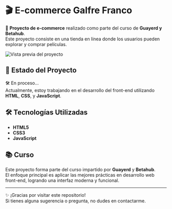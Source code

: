 # 🎬 E-commerce Galfre Franco

🛒 **Proyecto de e-commerce** realizado como parte del curso de **Guayerd y Betahub**.  
Este proyecto consiste en una tienda en línea donde los usuarios pueden explorar y comprar películas.

![Vista previa del proyecto](https://imgur.com/PuSI3wD)

## 🚧 Estado del Proyecto

🛠️ En proceso...  
Actualmente, estoy trabajando en el desarrollo del front-end utilizando **HTML**, **CSS**, y **JavaScript**.

## 🛠️ Tecnologías Utilizadas

- **HTML5**
- **CSS3**
- **JavaScript**

## 📚 Curso

Este proyecto forma parte del curso impartido por **Guayerd** y **Betahub**.  
El enfoque principal es aplicar las mejores prácticas en desarrollo web front-end, logrando una interfaz moderna y funcional.

---

✨ ¡Gracias por visitar este repositorio!  
Si tienes alguna sugerencia o pregunta, no dudes en contactarme.
